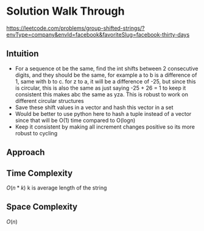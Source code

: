 # Solution Walk Through
https://leetcode.com/problems/group-shifted-strings/?envType=company&envId=facebook&favoriteSlug=facebook-thirty-days

## Intuition
- For a sequence ot be the same, find the int shifts between 2 consecutive digits, and they should be the same, for example a to b is a difference of 1, same with b to c. for z to a, it will be a difference of -25, but since this is circular, this is also the same as just saying -25 + 26 = 1 to keep it consistent this makes abc the same as yza. This is robust to work on different circular structures
- Save these shift values in a vector and hash this vector in a set
- Would be better to use python here to hash a tuple instead of a vector since that will be O(1) time compared to O(logn)
- Keep it consistent by making all increment changes positive so its more robust to cycling

## Approach

## Time Complexity
$O(n * k)$ k is average length of the string

## Space Complexity
$O(n)$




